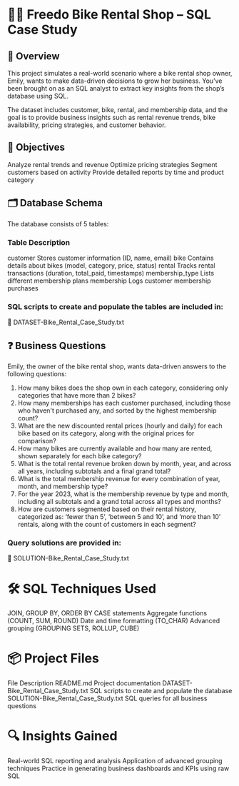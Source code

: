 # 🚴‍♀️ Freedo Bike Rental Shop – SQL Case Study

## 📘 Overview
This project simulates a real-world scenario where a bike rental shop owner, Emily, wants to make data-driven decisions to grow her business. You’ve been brought on as an SQL analyst to extract key insights from the shop’s database using SQL.

The dataset includes customer, bike, rental, and membership data, and the goal is to provide business insights such as rental revenue trends, bike availability, pricing strategies, and customer behavior.

## 🧠 Objectives
Analyze rental trends and revenue
Optimize pricing strategies
Segment customers based on activity
Provide detailed reports by time and product category

## 🗂️ Database Schema
The database consists of 5 tables:

### Table	Description
customer	Stores customer information (ID, name, email)
bike	Contains details about bikes (model, category, price, status)
rental	Tracks rental transactions (duration, total_paid, timestamps)
membership_type	Lists different membership plans
membership	Logs customer membership purchases

### SQL scripts to create and populate the tables are included in:
📄 DATASET-Bike_Rental_Case_Study.txt

## ❓ Business Questions
Emily, the owner of the bike rental shop, wants data-driven answers to the following questions:


1. How many bikes does the shop own in each category, considering only categories that have more than 2 bikes?   
2. How many memberships has each customer purchased, including those who haven't purchased any, and sorted by the highest membership count? 
3. What are the new discounted rental prices (hourly and daily) for each bike based on its category, along with the original prices for comparison?
4. How many bikes are currently available and how many are rented, shown separately for each bike category?
5. What is the total rental revenue broken down by month, year, and across all years, including subtotals and a final grand total?
6. What is the total membership revenue for every combination of year, month, and membership type?
7. For the year 2023, what is the membership revenue by type and month, including all subtotals and a grand total across all types and months?
8. How are customers segmented based on their rental history, categorized as: ‘fewer than 5’, ‘between 5 and 10’, and ‘more than 10’ rentals, along with the count of customers in each segment?



### Query solutions are provided in:
📄 SOLUTION-Bike_Rental_Case_Study.txt

# 🛠️ SQL Techniques Used
JOIN, GROUP BY, ORDER BY
CASE statements
Aggregate functions (COUNT, SUM, ROUND)
Date and time formatting (TO_CHAR)
Advanced grouping (GROUPING SETS, ROLLUP, CUBE)

# 📦 Project Files
File	Description
README.md	Project documentation
DATASET-Bike_Rental_Case_Study.txt	SQL scripts to create and populate the database
SOLUTION-Bike_Rental_Case_Study.txt	SQL queries for all business questions


# 🔍 Insights Gained
Real-world SQL reporting and analysis
Application of advanced grouping techniques
Practice in generating business dashboards and KPIs using raw SQL
